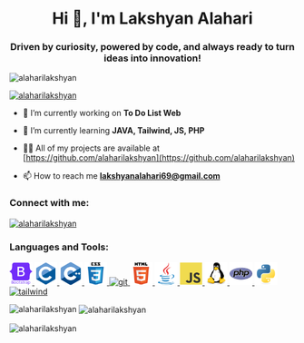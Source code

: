 <h1 align="center">Hi 👋, I'm Lakshyan Alahari</h1>
<h3 align="center">Driven by curiosity, powered by code, and always ready to turn ideas into innovation!</h3>

<p align="left"> <img src=[(https://www.google.com/url?sa=i&url=https%3A%2F%2F4kwallpapers.com%2Fmost-popular-4k-wallpapers%2F%3Fpage%3D2&psig=AOvVaw3ww0PRlEkIXteBdbHATsVq&ust=1742058729733000&source=images&cd=vfe&opi=89978449&ved=0CBQQjRxqFwoTCMCT_9eIiowDFQAAAAAdAAAAABAE)"] alt="alaharilakshyan" /> </p>

<p align="left"> <a href="https://github.com/ryo-ma/github-profile-trophy"><img src="[https://github-profile-trophy.vercel.app/?username=alaharilakshyan](https://www.google.com/url?sa=i&url=https%3A%2F%2F4kwallpapers.com%2Fmost-popular-4k-wallpapers%2F%3Fpage%3D2&psig=AOvVaw3ww0PRlEkIXteBdbHATsVq&ust=1742058729733000&source=images&cd=vfe&opi=89978449&ved=0CBQQjRxqFwoTCMCT_9eIiowDFQAAAAAdAAAAABAE)" alt="alaharilakshyan" /></a> </p>

- 🔭 I’m currently working on **To Do List Web**

- 🌱 I’m currently learning **JAVA, Tailwind, JS, PHP**

- 👨‍💻 All of my projects are available at [https://github.com/alaharilakshyan](https://github.com/alaharilakshyan)

- 📫 How to reach me **lakshyanalahari69@gmail.com**

<h3 align="left">Connect with me:</h3>
<p align="left">
<a href="https://linkedin.com/in/alaharilakshyan" target="blank"><img align="center" src="https://raw.githubusercontent.com/rahuldkjain/github-profile-readme-generator/master/src/images/icons/Social/linked-in-alt.svg" alt="alaharilakshyan" height="30" width="40" /></a>
</p>

<h3 align="left">Languages and Tools:</h3>
<p align="left"> <a href="https://getbootstrap.com" target="_blank" rel="noreferrer"> <img src="https://raw.githubusercontent.com/devicons/devicon/master/icons/bootstrap/bootstrap-plain-wordmark.svg" alt="bootstrap" width="40" height="40"/> </a> <a href="https://www.cprogramming.com/" target="_blank" rel="noreferrer"> <img src="https://raw.githubusercontent.com/devicons/devicon/master/icons/c/c-original.svg" alt="c" width="40" height="40"/> </a> <a href="https://www.w3schools.com/cpp/" target="_blank" rel="noreferrer"> <img src="https://raw.githubusercontent.com/devicons/devicon/master/icons/cplusplus/cplusplus-original.svg" alt="cplusplus" width="40" height="40"/> </a> <a href="https://www.w3schools.com/css/" target="_blank" rel="noreferrer"> <img src="https://raw.githubusercontent.com/devicons/devicon/master/icons/css3/css3-original-wordmark.svg" alt="css3" width="40" height="40"/> </a> <a href="https://git-scm.com/" target="_blank" rel="noreferrer"> <img src="https://www.vectorlogo.zone/logos/git-scm/git-scm-icon.svg" alt="git" width="40" height="40"/> </a> <a href="https://www.w3.org/html/" target="_blank" rel="noreferrer"> <img src="https://raw.githubusercontent.com/devicons/devicon/master/icons/html5/html5-original-wordmark.svg" alt="html5" width="40" height="40"/> </a> <a href="https://www.java.com" target="_blank" rel="noreferrer"> <img src="https://raw.githubusercontent.com/devicons/devicon/master/icons/java/java-original.svg" alt="java" width="40" height="40"/> </a> <a href="https://developer.mozilla.org/en-US/docs/Web/JavaScript" target="_blank" rel="noreferrer"> <img src="https://raw.githubusercontent.com/devicons/devicon/master/icons/javascript/javascript-original.svg" alt="javascript" width="40" height="40"/> </a> <a href="https://www.linux.org/" target="_blank" rel="noreferrer"> <img src="https://raw.githubusercontent.com/devicons/devicon/master/icons/linux/linux-original.svg" alt="linux" width="40" height="40"/> </a> <a href="https://www.php.net" target="_blank" rel="noreferrer"> <img src="https://raw.githubusercontent.com/devicons/devicon/master/icons/php/php-original.svg" alt="php" width="40" height="40"/> </a> <a href="https://www.python.org" target="_blank" rel="noreferrer"> <img src="https://raw.githubusercontent.com/devicons/devicon/master/icons/python/python-original.svg" alt="python" width="40" height="40"/> </a> <a href="https://tailwindcss.com/" target="_blank" rel="noreferrer"> <img src="https://www.vectorlogo.zone/logos/tailwindcss/tailwindcss-icon.svg" alt="tailwind" width="40" height="40"/> </a> </p>

<p><img align="left" src="https://github-readme-stats.vercel.app/api/top-langs?username=alaharilakshyan&show_icons=true&locale=en&layout=compact" alt="alaharilakshyan" /></p>

<p>&nbsp;<img align="center" src="https://github-readme-stats.vercel.app/api?username=alaharilakshyan&show_icons=true&locale=en" alt="alaharilakshyan" /></p>

<p><img align="center" src="https://github-readme-streak-stats.herokuapp.com/?user=alaharilakshyan&" alt="alaharilakshyan" /></p>
